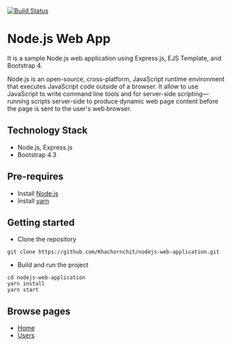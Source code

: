 [![Build Status](https://travis-ci.org/khachornchit/Node.js-Web-App.svg?branch=master)](https://travis-ci.org/khachornchit/Node.js-Web-App)

# Node.js Web App
It is a sample Node.js web application using Express.js, EJS Template, and Bootstrap 4.

Node.js is an open-source, cross-platform, JavaScript runtime environment that executes JavaScript code outside of a browser. It allow to use JavaScript to write command line tools and for server-side scripting—running scripts server-side to produce dynamic web page content before the page is sent to the user's web browser.

## Technology Stack
* Node.js, Express.js
* Bootstrap 4.3

## Pre-requires
* Install [Node.js](https://nodejs.org/en/)
* Install [yarn](https://yarnpkg.com/en/)

## Getting started
* Clone the repository
```
git clone https://github.com/Khachornchit/nodejs-web-application.git
```
* Build and run the project
```
cd nodejs-web-application
yarn install
yarn start
```

## Browse pages
* [Home](http://localhost:3000/)
* [Users](http://localhost:3000/users)
